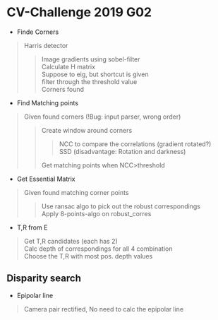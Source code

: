 # CV-Challenge 2019 G02

- Finde Corners

>Harris detector
> > Image gradients using sobel-filter  
> > Calculate H matrix  
> > Suppose to eig, but shortcut is given  
> > filter through the threshold value  
> > Corners found  

- Find Matching points  

> Given found corners  (!Bug: input parser, wrong order)
> > Create window around corners  
> >> NCC to compare the correlations (gradient rotated?)  
> >> SSD (disadvantage: Rotation and darkness)  
> >  
> > Get matching points when NCC>threshold  

- Get Essential Matrix
> Given found matching corner points
> > Use ransac algo to pick out the robust correspondings  
> > Apply 8-points-algo on robust_corres

- T,R from E  
> Get T,R candidates (each has 2)  
> Calc depth of correspondings for all 4 combination  
> Choose the T,R with most pos. depth values  

## Disparity search
- Epipolar line  
> Camera pair rectified, No need to calc the epipolar line  

